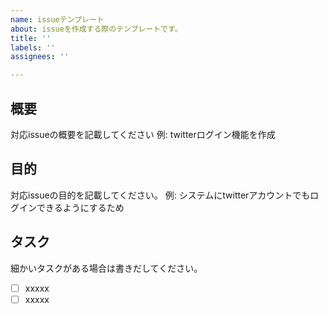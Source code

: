 ```yaml
---
name: issueテンプレート
about: issueを作成する際のテンプレートです。
title: ''
labels: ''
assignees: ''

---
```


## 概要
対応issueの概要を記載してください
例: twitterログイン機能を作成

## 目的
対応issueの目的を記載してください。
例: システムにtwitterアカウントでもログインできるようにするため

## タスク
細かいタスクがある場合は書きだしてください。
- [ ] xxxxx
- [ ] xxxxx
